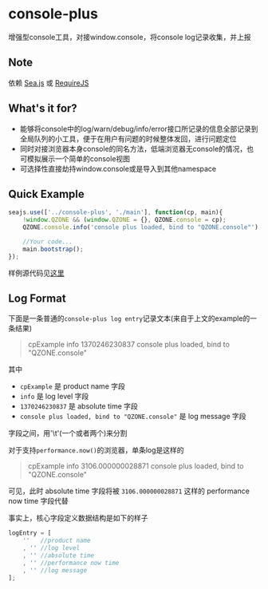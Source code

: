 console-plus
============
增强型console工具，对接window.console，将console log记录收集，并上报

Note
----
依赖 [Sea.js](https://github.com/seajs/seajs) 或 [RequireJS](https://github.com/jrburke/requirejs)

What's it for?
--------------
* 能够将console中的log/warn/debug/info/error接口所记录的信息全部记录到全局队列的小工具，便于在用户有问题的时候整体发回，进行问题定位
* 同时对接浏览器本身console的同名方法，低端浏览器无console的情况，也可模拟展示一个简单的console视图
* 可选择性直接劫持window.console或是导入到其他namespace

Quick Example
-------------
```javascript
seajs.use(['../console-plus', './main'], function(cp, main){
	!window.QZONE && (window.QZONE = {}, QZONE.console = cp);
	QZONE.console.info('console plus loaded, bind to "QZONE.console"');

	//Your code...
	main.bootstrap();
});
```
样例源代码见[这里](https://github.com/shawxu/console-plus/tree/master/example)


Log Format
----------
下面是一条普通的`console-plus log entry`记录文本(来自于上文的example的一条结果)
> cpExample	info	1370246230837		console plus loaded, bind to "QZONE.console"

其中
* `cpExample` 是 product name 字段
* `info` 是 log level 字段
* `1370246230837` 是 absolute time 字段
* `console plus loaded, bind to "QZONE.console"` 是 log message 字段

字段之间，用'\t'(一个或者两个)来分割

对于支持`performance.now()`的浏览器，单条log是这样的
> cpExample	info		3106.000000028871	console plus loaded, bind to "QZONE.console"

可见，此时 absolute time 字段将被 `3106.000000028871` 这样的 performance now time 字段代替

事实上，核心字段定义数据结构是如下的样子
```javascript
logEntry = [
	''   //product name
	, '' //log level
	, '' //absolute time
	, '' //performance now time
	, '' //log message
];
```





